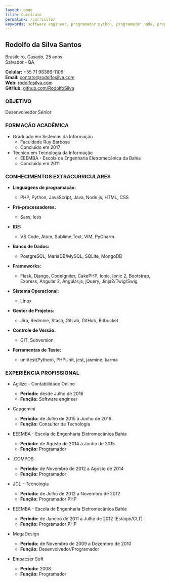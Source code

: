 ```yaml
---
layout: page
title: Currículo
permalink: /curriculo/
keywords: software engineer, programador python, programador node, programador javascript, front-end, back-end, developer, ionic, ionic 2, angular, python, angular 2, angularjs, flask, javascript, php
---
```


## Rodolfo da Silva Santos
Brasileiro, Casado, 25 anos<br>
Salvador - BA

__Celular:__ +55 71 98366-1106<br>
__E­mail:__ contato@rodolfosilva.com<br>
__Web:__ [rodolfosilva.com][my_home_page]<br>
__GitHub:__ [github.com/RodolfoSilva][my_github]

### OBJETIVO

Desenvolvedor Sênior

### FORMAÇÃO ACADÊMICA

* Graduado em Sistemas da Informação
    * Faculdade Ruy Barbosa
    * Concluído em 2017
* Técnico em Tecnologia da Informação
    * EEEMBA - Escola de Engenharia Eletromecânica da Bahia
    * Concluído em 2011

### CONHECIMENTOS EXTRACURRICULARES

* __Linguagens de programação:__
    * PHP, Python, JavaScript, Java, Node.js, HTML, CSS

* __Pré-processadores:__
    * Sass, less

* __IDE:__
    * VS Code, Atom, Sublime Text, VIM, PyCharm.

* __Banco de Dados:__
    * PostgreSQL, MariaDB/MySQL, SQLite, MongoDB

* __Frameworks:__
    * Flask, Django, CodeIgniter, CakePHP, Ionic, Ionic 2, Bootstrap, Express, Angular 2, Angular.js, jQuery, Jinja2/Twig/Swig

* __Sistema Operacional:__
    * Linux

* __Gestor de Projetos:__
    * Jira, Redmine, Stash, GitLab, GitHub, Bitbucket

* __Controle de Versão:__
    * GIT, Subversion

* __Ferramentas de Teste:__
    * unittest(Python), PHPUnit, jest, jasmine, karma

### EXPERIÊNCIA PROFISSIONAL

* Agilize - Contabilidade Online
    * __Período:__ desde Julho de 2016
    * __Função:__ Software engineer

* Capgemini
    * __Período:__ de Julho de 2015 à Junho de 2016
    * __Função:__ Consultor de Tecnologia

* EEEMBA - Escola de Engenharia Eletromecânica Bahia
    * __Período:__ de Agosto de 2014 à Junho de 2015
    * __Função:__ Programador

* .COMPOS
    * __Período:__ de Novembro de 2012 a Agosto de 2014
    * __Função:__ Programador

* JCL – Tecnologia
    * __Período:__ de Julho de 2012 a Novembro de 2012
    * __Função:__ Programador PHP

* EEEMBA - Escola de Engenharia Eletromecânica Bahia
    * __Período:__ de Janeiro de 2011 a Julho de 2012 (Estagio/CLT)
    * __Função:__ Programador PHP

* MegaDesign
    * __Período:__ de Novembro de 2009 a Dezembro de 2010
    * __Função:__ Desenvolvedor/Programador

* Empacser Soft
    * __Período:__ 2008
    * __Função:__ Programador


[my_home_page]: http://rodolfosilva.com
[my_github]:    https://github.com/RodolfoSilva
